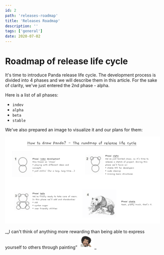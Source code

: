 ```yaml
---
id: 2
path: 'releases-roadmap'
title: 'Releases Roadmap'
description: ''
tags: ['general']
date: 2020-07-02
---
```


# Roadmap of release life cycle

It's time to introduce Panda release life cycle.
The development process is divided into 4 phases and we will describe them in this article.
For the sake of clarity, we've just entered the 2nd phase - alpha.

Here is a list of all phases:

- `indev`
- `alpha`
- `beta`
- `stable`

We've also prepared an image to visualize it and our plans for them:

![How to draw Panda](/news/1.how-to-draw-panda.png)

_„I can't think of anything more rewarding than being able to express yourself to others through painting”
<img class='emoji' src="/news/1.bob-ross.png" alt='Bob Ross'> _
